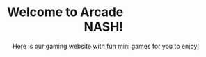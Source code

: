 <html>
  <head>
    <title>Project NASH</title>
  </head>
  <body>
    <h1>Welcome to Arcade NASH!</h1>
  </body>
</html>

<style>
      h1 {
        text-align: right;
        width: 58%;
      }
    </style>

<center>

Here is our gaming website with fun mini games for you to enjoy!

</center>
